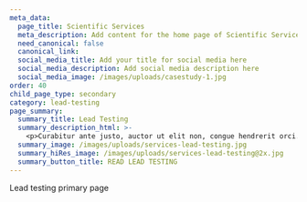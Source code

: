 ```yaml
---
meta_data:
  page_title: Scientific Services
  meta_description: Add content for the home page of Scientific Services here...
  need_canonical: false
  canonical_link:
  social_media_title: Add your title for social media here
  social_media_description: Add social media description here
  social_media_image: /images/uploads/casestudy-1.jpg
order: 40
child_page_type: secondary
category: lead-testing
page_summary:
  summary_title: Lead Testing
  summary_description_html: >-
    <p>Curabitur ante justo, auctor ut elit non, congue hendrerit orci. Nullam quis convallis turpis.</p>
  summary_image: /images/uploads/services-lead-testing.jpg
  summary_hiRes_image: /images/uploads/services-lead-testing@2x.jpg
  summary_button_title: READ LEAD TESTING
---
```

Lead testing primary page
